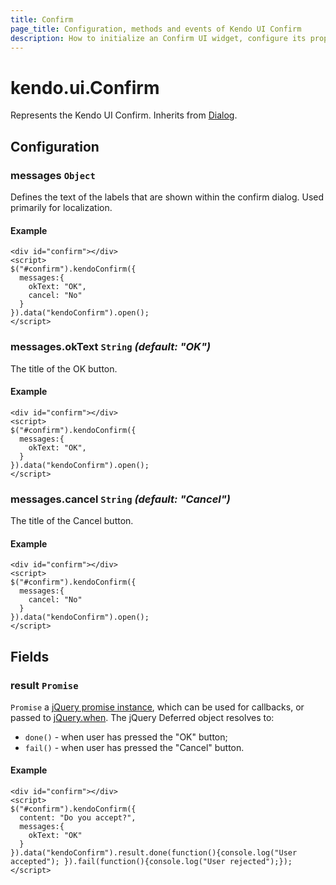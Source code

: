 ```yaml
---
title: Confirm
page_title: Configuration, methods and events of Kendo UI Confirm
description: How to initialize an Confirm UI widget, configure its properties and open it.
---
```


# kendo.ui.Confirm

Represents the Kendo UI Confirm. Inherits from [Dialog](/api/javascript/ui/dialog).

## Configuration

### messages `Object`

Defines the text of the labels that are shown within the confirm dialog. Used primarily for localization.

#### Example
    
    <div id="confirm"></div>
    <script>
    $("#confirm").kendoConfirm({
      messages:{
        okText: "OK",
        cancel: "No"
      }
    }).data("kendoConfirm").open();
    </script>

### messages.okText `String` *(default: "OK")*

The title of the OK button.

#### Example

    <div id="confirm"></div>
    <script>
    $("#confirm").kendoConfirm({
      messages:{
        okText: "OK",
      }
    }).data("kendoConfirm").open();
    </script>

### messages.cancel `String` *(default: "Cancel")*

The title of the Cancel button.

#### Example

    <div id="confirm"></div>
    <script>
    $("#confirm").kendoConfirm({
      messages:{
        cancel: "No"
      }
    }).data("kendoConfirm").open();
    </script>

## Fields

### result `Promise`

`Promise` a [jQuery promise instance](http://api.jquery.com/Types/#Promise), which can be used for callbacks, or passed to [jQuery.when](http://api.jquery.com/jQuery.when/). The jQuery Deferred object resolves to:

* `done()` - when user has pressed the "OK" button;
* `fail()` - when user has pressed the "Cancel" button.

#### Example

    <div id="confirm"></div>
    <script>
    $("#confirm").kendoConfirm({
      content: "Do you accept?",
      messages:{
        okText: "OK"
      }
    }).data("kendoConfirm").result.done(function(){console.log("User accepted"); }).fail(function(){console.log("User rejected");});
    </script>